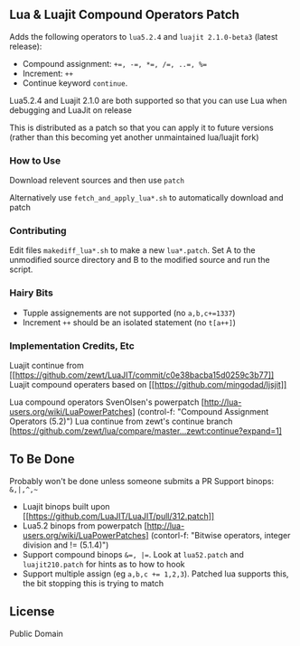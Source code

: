 ## Lua & Luajit Compound Operators Patch ##
Adds the following operators to `lua5.2.4` and `luajit 2.1.0-beta3` (latest release):
* Compound assignment: `+=, -=, *=, /=, ..=, %=`
* Increment: `++`
* Continue keyword `continue`.

Lua5.2.4 and Luajit 2.1.0 are both supported so that you can use Lua when debugging and LuaJit on release 

This is distributed as a patch so that you can apply it to future versions (rather than this becoming yet another unmaintained lua/luajit fork)

### How to Use
Download relevent sources and then use `patch`

Alternatively use `fetch_and_apply_lua*.sh` to automatically download and patch

### Contributing
Edit files `makediff_lua*.sh` to make a new `lua*.patch`. Set A to the unmodified source directory and B to the modified source and run the script.

### Hairy Bits
* Tupple assignements are not supported (no `a,b,c+=1337`)
* Increment `++` should be an isolated statement (no `t[a++]`)

### Implementation Credits, Etc
Luajit continue from [[https://github.com/zewt/LuaJIT/commit/c0e38bacba15d0259c3b77]]
Luajit compound operaters based on [[https://github.com/mingodad/ljsjit]]

Lua compound operators SvenOlsen's powerpatch [http://lua-users.org/wiki/LuaPowerPatches] (control-f: "Compound Assignment Operators (5.2)")
Lua continue from zewt's continue branch [https://github.com/zewt/lua/compare/master...zewt:continue?expand=1]

## To Be Done
Probably won't be done unless someone submits a PR
Support binops: `&,|,^,~`
* Luajit binops built upon [[https://github.com/LuaJIT/LuaJIT/pull/312.patch]]
* Lua5.2 binops from powerpatch [http://lua-users.org/wiki/LuaPowerPatches] (contorl-f: "Bitwise operators, integer division and != (5.1.4)")
* Support compound binops `&=, |=`. Look at `lua52.patch` and `luajit210.patch` for hints as to how to hook
* Support multiple assign (eg `a,b,c += 1,2,3`). Patched lua supports this, the bit stopping this is trying to match

## License
Public Domain
